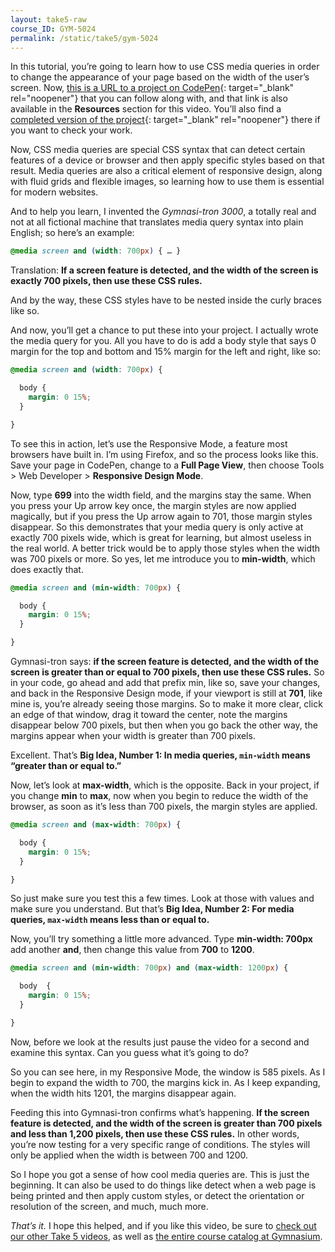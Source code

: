```yaml
---
layout: take5-raw
course_ID: GYM-5024
permalink: /static/take5/gym-5024
---
```


In this tutorial, you’re going to learn how to use CSS media queries in order to change the appearance of your page based on the width of the user’s screen. Now, [this is a URL to a project on CodePen][1]{: target="_blank" rel="noopener"} that you can follow along with, and that link is also available in the **Resources** section for this video. You’ll also find a [completed version of the project][2]{: target="_blank" rel="noopener"} there if you want to check your work.

Now, CSS media queries are special CSS syntax that can detect certain features of a device or browser and then apply specific styles based on that result. Media queries are also a critical element of responsive design, along with fluid grids and flexible images, so learning how to use them is essential for modern websites.

And to help you learn, I invented the *Gymnasi-tron 3000*, a totally real and not at all fictional machine that translates media query syntax into plain English; so here’s an example:

```css
@media screen and (width: 700px) { … }
```

Translation: **If a screen feature is detected, and the width of the screen is exactly 700 pixels, then use these CSS rules.**

And by the way, these CSS styles have to be nested inside the curly braces like so.

And now, you’ll get a chance to put these into your project. I actually wrote the media query for you. All you have to do is add a body style that says 0 margin for the top and bottom and 15% margin for the left and right, like so:

```css
@media screen and (width: 700px) {

  body {
    margin: 0 15%;
  }

}
```

To see this in action, let’s use the Responsive Mode, a feature most browsers have built in. I’m using Firefox, and so the process looks like this. Save your page in CodePen, change to a **Full Page View**, then choose Tools > Web Developer > **Responsive Design Mode**.

Now, type **699** into the width field, and the margins stay the same. When you press your Up arrow key once, the margin styles are now applied magically, but if you press the Up arrow again to 701, those margin styles disappear. So this demonstrates that your media query is only active at exactly 700 pixels wide, which is great for learning, but almost useless in the real world. A better trick would be to apply those styles when the width was 700 pixels or more. So yes, let me introduce you to **min-width**, which does exactly that.

```css
@media screen and (min-width: 700px) {

  body {
    margin: 0 15%;
  }

}
```

Gymnasi-tron says: **if the screen feature is detected, and the width of the screen is greater than or equal to 700 pixels, then use these CSS rules.** So in your code, go ahead and add that prefix min, like so, save your changes, and back in the Responsive Design mode, if your viewport is still at **701**, like mine is, you’re already seeing those margins. So to make it more clear, click an edge of that window, drag it toward the center, note the margins disappear below 700 pixels, but then when you go back the other way, the margins appear when your width is greater than 700 pixels.

Excellent. That’s **Big Idea, Number 1: In media queries, `min-width` means “greater than or equal to.”**

Now, let’s look at **max-width**, which is the opposite. Back in your project, if you change **min** to **max**, now when you begin to reduce the width of the browser, as soon as it’s less than 700 pixels, the margin styles are applied.

```css
@media screen and (max-width: 700px) {

  body {
    margin: 0 15%;
  }

}
```

So just make sure you test this a few times. Look at those with values and make sure you understand. But that’s **Big Idea, Number 2: For media queries, `max-width` means less than or equal to.**

Now, you’ll try something a little more advanced. Type **min-width: 700px** add another **and**, then change this value from **700** to **1200**.

```css
@media screen and (min-width: 700px) and (max-width: 1200px) {

  body  {
    margin: 0 15%;
  }

}
```

Now, before we look at the results just pause the video for a second and examine this syntax. Can you guess what it’s going to do?

So you can see here, in my Responsive Mode, the window is 585 pixels. As I begin to expand the width to 700, the margins kick in. As I keep expanding, when the width hits 1201, the margins disappear again.

Feeding this into Gymnasi-tron confirms what’s happening. **If the screen feature is detected, and the width of the screen is greater than 700 pixels and less than 1,200 pixels, then use these CSS rules.** In other words, you’re now testing for a very specific range of conditions. The styles will only be applied when the width is between 700 and 1200.

So I hope you got a sense of how cool media queries are. This is just the beginning. It can also be used to do things like detect when a web page is being printed and then apply custom styles, or detect the orientation or resolution of the screen, and much, much more.

*That’s it.* I hope this helped, and if you like this video, be sure to [check out our other Take 5 videos](https://thegymnasium.com/take5), as well as [the entire course catalog at Gymnasium](https://thegymnasium.com/courses).

[1]: https://codepen.io/josborn/pen/YzPpxWX
[2]: https://codepen.io/josborn/pen/RwNwLmy
[3]: https://thegymnasium.com/take5
[4]: https://thegymnasium.com/courses
